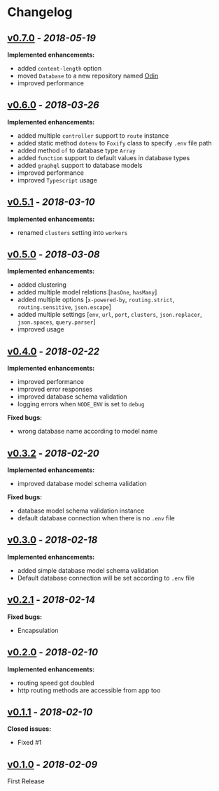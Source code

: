 # Changelog

## [v0.7.0](https://github.com/foxifyjs/foxify/releases/tag/v0.7.0) - *2018-05-19*

**Implemented enhancements:**

- added `content-length` option
- moved `Database` to a new repository named [Odin](https://github.com/foxifyjs/odin)
- improved performance

## [v0.6.0](https://github.com/foxifyjs/foxify/releases/tag/v0.6.0) - *2018-03-26*

**Implemented enhancements:**

- added multiple `controller` support to `route` instance
- added static method `dotenv` to `Foxify` class to specify `.env` file path
- added method `of` to database type `Array`
- added `function` support to default values in database types
- added `graphql` support to database models
- improved performance
- improved `Typescript` usage

## [v0.5.1](https://github.com/foxifyjs/foxify/releases/tag/v0.5.1) - *2018-03-10*

**Implemented enhancements:**

- renamed `clusters` setting into `workers`

## [v0.5.0](https://github.com/foxifyjs/foxify/releases/tag/v0.5.0) - *2018-03-08*

**Implemented enhancements:**

- added clustering
- added multiple model relations [`hasOne`, `hasMany`]
- added multiple options [`x-powered-by`, `routing.strict`, `routing.sensitive`, `json.escape`]
- added multiple settings [`env`, `url`, `port`, `clusters`, `json.replacer`, `json.spaces`, `query.parser`]
- improved usage

## [v0.4.0](https://github.com/foxifyjs/foxify/releases/tag/v0.4.0) - *2018-02-22*

**Implemented enhancements:**

- improved performance
- improved error responses
- improved database schema validation
- logging errors when `NODE_ENV` is set to `debug`

**Fixed bugs:**

- wrong database name according to model name

## [v0.3.2](https://github.com/foxifyjs/foxify/releases/tag/v0.3.2) - *2018-02-20*

**Implemented enhancements:**

- improved database model schema validation

**Fixed bugs:**

- database model schema validation instance
- default database connection when there is no `.env` file

## [v0.3.0](https://github.com/foxifyjs/foxify/releases/tag/v0.3.0) - *2018-02-18*

**Implemented enhancements:**

- added simple database model schema validation
- Default database connection will be set according to `.env` file

## [v0.2.1](https://github.com/foxifyjs/foxify/releases/tag/v0.2.1) - *2018-02-14*

**Fixed bugs:**

- Encapsulation

## [v0.2.0](https://github.com/foxifyjs/foxify/releases/tag/v0.2.0) - *2018-02-10*

**Implemented enhancements:**

- routing speed got doubled
- http routing methods are accessible from app too

## [v0.1.1](https://github.com/foxifyjs/foxify/releases/tag/v0.1.1) - *2018-02-10*

**Closed issues:**

- Fixed #1

## [v0.1.0](https://github.com/foxifyjs/foxify/releases/tag/v0.1.0) - *2018-02-09*

First Release
